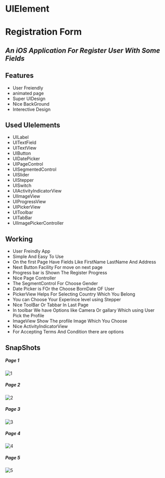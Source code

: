 # UIElement
# Registration Form
## _An iOS Application For Register User With Some Fields_


## Features
- User Freiendly
- animated page 
- Super UIDesign
- Nice BackGround 
- Interective Design

## Used UIelements
- UILabel
- UITextField
- UITextView
- UIButton
- UIDatePicker
- UIPageControl
- UISegmentedControl
- UISlider
- UIStepper
- UISwitch
- UIActivityIndicatorView
- UIImageView
- UIProgressView
- UIPickerView
- UIToolbar
- UITabBar
- UIImagePickerController

## Working
- User Freindly App
- Simple And Easy To Use 
- On the first Page Have Fields Like FirstName LastName And Address
- Next Button Facility For move on next page
- Progress bar is Shown The Register Progress
- Nice Page Controller 
- The SegmentControl For Choose Gender
- Date Picker is FOr the Choose BornDate OF User
- PickerView Helps For Selecting Country Which You Belong
- You can Choose Your Experince level using Stepper
- Nice ToolBar Or Tabbar In Last Page 
- In toolbar We have Options like Camera Or gallary Which using User Pick the Profile
- ImageView Show The profile Image Which You Choose
- Nice ActivityIndicatorView
- For Accepting Terms And Condition there are options

## SnapShots
##### Page 1
![1](https://user-images.githubusercontent.com/85940424/122804432-896e8f00-d2e5-11eb-868a-12687c39cd69.png)
##### Page 2
![2](https://user-images.githubusercontent.com/85940424/122804564-b15df280-d2e5-11eb-9387-d391a66ca5b6.png)
##### Page 3
![3](https://user-images.githubusercontent.com/85940424/122804586-b6bb3d00-d2e5-11eb-837f-5d17b18afc9d.png)
##### Page 4
![4](https://user-images.githubusercontent.com/85940424/122804599-bc188780-d2e5-11eb-92c0-b16d3bbdf8cb.png)
##### Page 5
![5](https://user-images.githubusercontent.com/85940424/122804618-c20e6880-d2e5-11eb-8751-9a49ff5e466e.png)




